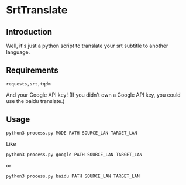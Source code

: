 # SrtTranslate
## Introduction
Well, it's just a python script to translate your srt subtitle to another language.

## Requirements
`requests,srt,tqdm`

And your Google API key! (If you didn't own a Google API key, you could use the baidu translate.)

## Usage

`python3 process.py MODE PATH SOURCE_LAN TARGET_LAN`

Like

`python3 process.py google PATH SOURCE_LAN TARGET_LAN`

or

`python3 process.py baidu PATH SOURCE_LAN TARGET_LAN`
